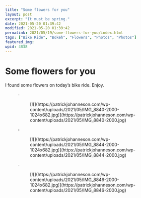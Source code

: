 ```yaml
---
title: "Some flowers for you"
layout: post
excerpt: "It must be spring."
date: 2021-05-20 01:39:42
modified: 2021-05-20 01:39:42
permalink: 2021/05/19/some-flowers-for-you/index.html
tags: ["Bike Ride", "Bokeh", "Flowers", "Photos", "Photos"]
featured_img: 
wpid: 4838
---
```


# Some flowers for you

I found some flowers on today’s bike ride. Enjoy.

<figure class="is-layout-flex wp-block-gallery-150 wp-block-gallery columns-3 is-cropped">- <figure>[![](https://patrickjohanneson.com/wp-content/uploads/2021/05/IMG_8840-2000-1024x682.jpg)](https://patrickjohanneson.com/wp-content/uploads/2021/05/IMG_8840-2000.jpg)</figure>
- <figure>[![](https://patrickjohanneson.com/wp-content/uploads/2021/05/IMG_8844-2000-1024x682.jpg)](https://patrickjohanneson.com/wp-content/uploads/2021/05/IMG_8844-2000.jpg)</figure>
- <figure>[![](https://patrickjohanneson.com/wp-content/uploads/2021/05/IMG_8846-2000-1024x682.jpg)](https://patrickjohanneson.com/wp-content/uploads/2021/05/IMG_8846-2000.jpg)</figure>

</figure>
